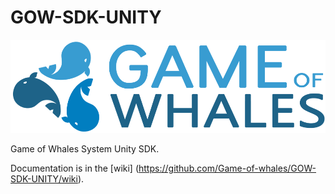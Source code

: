 # GOW-SDK-UNITY
[![](https://github.com/Game-of-whales/GOW-SDK-UNITY/blob/master/docs/logo_gow.png)](http://liara.gameofwhales.com/#/)


Game of Whales System Unity SDK.

Documentation is in the [wiki] (https://github.com/Game-of-whales/GOW-SDK-UNITY/wiki).
